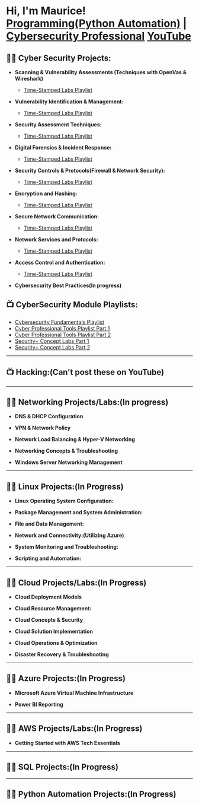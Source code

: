 <h1>Hi, I'm Maurice! <br/><a href="https://github.com/MauriceGardner">Programming(Python Automation)</a>
| 
 <a href="https://www.linkedin.com/in/mauricegardner1">Cybersecurity Professional</a>  <a href="https://youtube.com/@Maurice-Gardner?si=MPckaYFY4DHnyHGT">YouTube</a></h1>

<h2>👨‍💻 Cyber Security Projects:</h2>

- <b>Scanning & Vulnerability Assessments (Techniques with OpenVas & Wireshark)</b>
  - [Time-Stamped Labs Playlist](https://www.youtube.com/playlist?list=PLIfi-ZtjvjEGkmPHaBxxX9CgHbpsl9O47)<b><i></b></i>

- <b>Vulnerability Identification & Management:</b>
  - [Time-Stamped Labs Playlist](https://youtube.com/playlist?list=PLIfi-ZtjvjEG5xUl6VAhXUM7aTzEo2cG_&si=ckuWMggP6iPENZge) <b><i></b></i>

- <b>Security Assessment Techniques:</b>
  - [Time-Stamped Labs Playlist](https://www.youtube.com/playlist?list=PLIfi-ZtjvjEGa2P7ijS756FJHq1xXzpDD) <b><i></b></i>

- <b>Digital Forensics & Incident Response:</b>
  - [Time-Stamped Labs Playlist](https://www.youtube.com/playlist?list=PLIfi-ZtjvjEFv0EUdt6_o2_ZC76kNQMRp) <b><i></b></i>

- <b>Security Controls & Protocols(Firewall & Network Security):</b>
  - [Time-Stamped Labs Playlist](https://www.youtube.com/playlist?list=PLIfi-ZtjvjEGxyN1McoO5UQbmskWoeEqf)

- <b>Encryption and Hashing:</b>
    - [Time-Stamped Labs Playlist](https://www.youtube.com/playlist?list=PLIfi-ZtjvjEFIdgUI-Ca0zhNf4hVYI1ew)

- <b>Secure Network Communication:</b>
   - [Time-Stamped Labs Playlist](https://www.youtube.com/playlist?list=PLIfi-ZtjvjEHmqUUhtw1EqxX1BwVrmkFh)<b><i></b></i>

- <b>Network Services and Protocols:</b>
    - [Time-Stamped Labs Playlist](https://www.youtube.com/playlist?list=PLIfi-ZtjvjEHIyRBLU9sw3elTJqQnz5p0)<b><i></b></i>

- <b>Access Control and Authentication:</b>
    - [Time-Stamped Labs Playlist](https://www.youtube.com/playlist?list=PLIfi-ZtjvjEEauHLY--27UdFV6og9UCv9)<b><i></b></i>

- <b>Cybersecurity Best Practices(In progress)</b>
  
<h2>📺 CyberSecurity Module Playlists:</h2>

- [Cybersecurity Fundamentals Playlist](https://www.youtube.com/watch?v=a83ASGn_V_s)
- [Cyber Professional Tools Playlist Part 1](https://youtube.com/playlist?list=PLIfi-ZtjvjEHvlhoeUub1PMpP0KkVb66F&si=fXrJGp5PVb4XsjwY)
- [Cyber Professional Tools Playlist Part 2](https://youtube.com/playlist?list=PLIfi-ZtjvjEHvlhoeUub1PMpP0KkVb66F&si=fXrJGp5PVb4XsjwY)
- [Security+ Concept Labs Part 1](https://www.youtube.com/playlist?list=PLIfi-ZtjvjEGXLCtnyrHmw_8iB2JhoMXd)
- [Security+ Concept Labs Part 2](https://www.youtube.com/playlist?list=PLIfi-ZtjvjEEmerFdTBY30A1xvgjatALp) 

_______________________________________________________________________________________________________________________________________

<h2>📺 Hacking:(Can't post these on YouTube)</h2>


_______________________________________________________________________________________________________________________________________

<h2>👨‍💻 Networking Projects/Labs:(In progress)</h2>

- <b>DNS & DHCP Configuration</b>

- <b>VPN & Network Policy</b>

- <b>Network Load Balancing & Hyper-V Networking</b>

- <b>Networking Concepts & Troubleshooting</b>

- <b>Windows Server Networking Management</b>


____________________________________________________________________________________________________________________

<h2>👨‍💻 Linux Projects:(In Progress)</h2>

- <b>Linux Operating System Configuration:</b>

- <b>Package Management and System Administration:</b>

- <b>File and Data Management:</b>

- <b>Network and Connectivity:(Utilizing Azure)</b>

- <b>System Monitoring and Troubleshooting:</b>

- <b>Scripting and Automation:</b>


_____________________________________________________________________________________________________________________

<h2>👨‍💻 Cloud Projects/Labs:(In Progress)</h2>

- <b>Cloud Deployment Models</b>

- <b>Cloud Resource Management:</b>

- <b>Cloud Concepts & Security</b>

- <b>Cloud Solution Implementation</b>

- <b>Cloud Operations & Optimization</b>

- <b>Disaster Recovery & Troubleshooting</b>

__________________________________________________________________________________________________________________


<h2>👨‍💻 Azure Projects:(In Progress)</h2>

- <b>Microsoft Azure Virtual Machine Infrastructure</b>
  

- <b>Power BI Reporting</b>

__________________________________________________________________________________________________________

<h2>👨‍💻 AWS Projects/Labs:(In Progress)</h2>

- <b>Getting Started with AWS Tech Essentials</b>
 
____________________________________________________________________________________________________________

<h2>👨‍💻 SQL Projects:(In Progress)</h2>

______________________________________________________________________________________________________

<h2>👨‍💻 Python Automation Projects:(In Progress)</h2>
 

